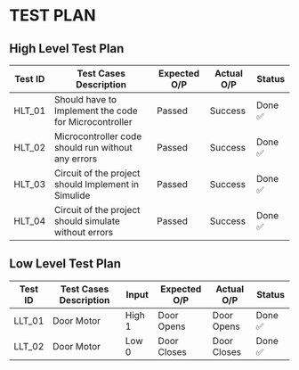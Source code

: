 # TEST PLAN
## High Level Test Plan
| Test ID |           Test Cases Description          |  Expected O/P | Actual O/P | Status|
|---------|-------------------------------------------|---------------|------------|--------
| HLT_01  | Should have to Implement the code for Microcontroller| Passed | Success | Done ✅
| HLT_02  | Microcontroller code should run without any errors| Passed | Success | Done ✅
| HLT_03  | Circuit of the project should Implement in Simulide| Passed | Success | Done ✅
| HLT_04  | Circuit of the project should simulate without errors| Passed | Success | Done ✅

## Low Level Test Plan
| Test ID |            Test Cases Description       | Input        | Expected O/P | Actual O/P | Status |
| --------|-----------------------------------------|--------------|------------|---------------|--------
| LLT_01  | Door Motor                              | High 1       | Door Opens  | Door Opens    |  Done ✅
| LLT_02  | Door Motor                              | Low  0       | Door Closes  | Door Closes   | Done ✅


